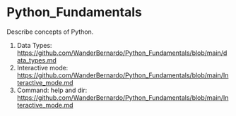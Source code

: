 # Python_Fundamentals
Describe concepts of Python.

01. Data Types: https://github.com/WanderBernardo/Python_Fundamentals/blob/main/data_types.md
02. Interactive mode: https://github.com/WanderBernardo/Python_Fundamentals/blob/main/Interactive_mode.md
03. Command: help and dir: https://github.com/WanderBernardo/Python_Fundamentals/blob/main/Interactive_mode.md
